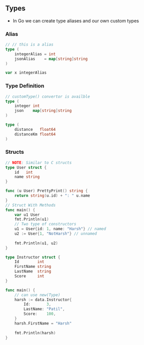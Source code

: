## Types

- In Go we can create type aliases and our own custom types

### Alias

```go
// // this is a alias
type (
	integerAlias = int
	jsonAlias    = map[string]string
)

var x integerAlias
```

### Type Definition

```go
// customType() convertor is availble
type (
	integer int
	json    map[string]string
)

type (
	distance   float64
	distanceKm float64
)
```

### Structs

```go
// NOTE: Similar to C structs
type User struct {
	id   int
	name string
}

func (u User) PrettyPrint() string {
    return string(u.id) + ": " u.name
}
// Struct With Methods
func main() {
	var u1 User
	fmt.Println(u1)
    // Two type of constructors
	u1 = User{id: 1, name: "Harsh"} // named
	u2 := User{1, "NotHarsh"} // unnamed
     
	fmt.Println(u1, u2)
}
```

```go
type Instructor struct {
	Id        int
	FirstName string
	LastName  string
	Score     int
}

func main() {
	// can use new(Type)
	harsh := data.Instructor{
		Id:       3,
		LastName: "Patil",
		Score:    100,
	}
	harsh.FirstName = "Harsh"
    
	fmt.Println(harsh)
}
```
